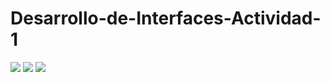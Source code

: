 # Desarrollo-de-Interfaces-Actividad-1
![](https://github.com/Richyy999/Desarrollo-de-Interfaces-Actividad-1/tree/master/src/img/sinBlur.png)
![](https://github.com/Richyy999/Desarrollo-de-Interfaces-Actividad-1/tree/master/src/img/conBlur.png)
![](https://github.com/Richyy999/Desarrollo-de-Interfaces-Actividad-1/tree/master/src/img/cambioColor.png)
